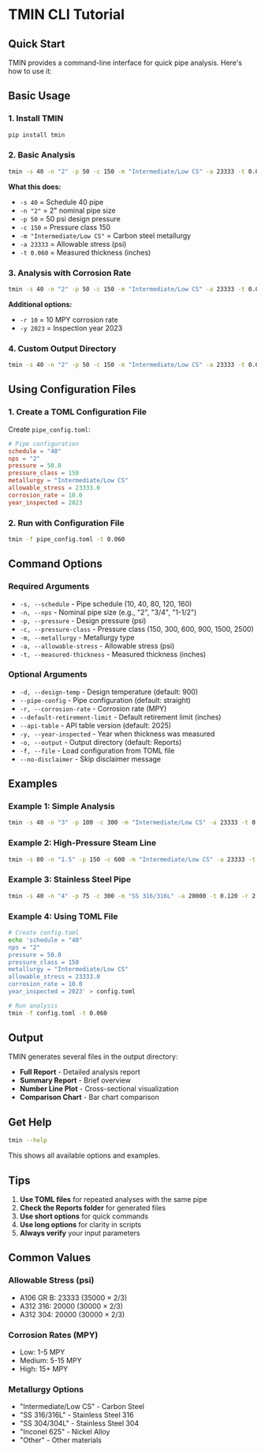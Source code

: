 # TMIN CLI Tutorial

## Quick Start

TMIN provides a command-line interface for quick pipe analysis. Here's how to use it:

## Basic Usage

### 1. Install TMIN
```bash
pip install tmin
```

### 2. Basic Analysis
```bash
tmin -s 40 -n "2" -p 50 -c 150 -m "Intermediate/Low CS" -a 23333 -t 0.060
```

**What this does:**
- `-s 40` = Schedule 40 pipe
- `-n "2"` = 2" nominal pipe size
- `-p 50` = 50 psi design pressure
- `-c 150` = Pressure class 150
- `-m "Intermediate/Low CS"` = Carbon steel metallurgy
- `-a 23333` = Allowable stress (psi)
- `-t 0.060` = Measured thickness (inches)

### 3. Analysis with Corrosion Rate
```bash
tmin -s 40 -n "2" -p 50 -c 150 -m "Intermediate/Low CS" -a 23333 -t 0.060 -r 10 -y 2023
```

**Additional options:**
- `-r 10` = 10 MPY corrosion rate
- `-y 2023` = Inspection year 2023

### 4. Custom Output Directory
```bash
tmin -s 40 -n "2" -p 50 -c 150 -m "Intermediate/Low CS" -a 23333 -t 0.060 -o ./my_reports
```

## Using Configuration Files

### 1. Create a TOML Configuration File
Create `pipe_config.toml`:
```toml
# Pipe configuration
schedule = "40"
nps = "2"
pressure = 50.0
pressure_class = 150
metallurgy = "Intermediate/Low CS"
allowable_stress = 23333.0
corrosion_rate = 10.0
year_inspected = 2023
```

### 2. Run with Configuration File
```bash
tmin -f pipe_config.toml -t 0.060
```

## Command Options

### Required Arguments
- `-s, --schedule` - Pipe schedule (10, 40, 80, 120, 160)
- `-n, --nps` - Nominal pipe size (e.g., "2", "3/4", "1-1/2")
- `-p, --pressure` - Design pressure (psi)
- `-c, --pressure-class` - Pressure class (150, 300, 600, 900, 1500, 2500)
- `-m, --metallurgy` - Metallurgy type
- `-a, --allowable-stress` - Allowable stress (psi)
- `-t, --measured-thickness` - Measured thickness (inches)

### Optional Arguments
- `-d, --design-temp` - Design temperature (default: 900)
- `--pipe-config` - Pipe configuration (default: straight)
- `-r, --corrosion-rate` - Corrosion rate (MPY)
- `--default-retirement-limit` - Default retirement limit (inches)
- `--api-table` - API table version (default: 2025)
- `-y, --year-inspected` - Year when thickness was measured
- `-o, --output` - Output directory (default: Reports)
- `-f, --file` - Load configuration from TOML file
- `--no-disclaimer` - Skip disclaimer message

## Examples

### Example 1: Simple Analysis
```bash
tmin -s 40 -n "3" -p 100 -c 300 -m "Intermediate/Low CS" -a 23333 -t 0.080
```

### Example 2: High-Pressure Steam Line
```bash
tmin -s 80 -n "1.5" -p 150 -c 600 -m "Intermediate/Low CS" -a 23333 -t 0.095 -r 5 -y 2022
```

### Example 3: Stainless Steel Pipe
```bash
tmin -s 40 -n "4" -p 75 -c 300 -m "SS 316/316L" -a 20000 -t 0.120 -r 2 -y 2023
```

### Example 4: Using TOML File
```bash
# Create config.toml
echo 'schedule = "40"
nps = "2"
pressure = 50.0
pressure_class = 150
metallurgy = "Intermediate/Low CS"
allowable_stress = 23333.0
corrosion_rate = 10.0
year_inspected = 2023' > config.toml

# Run analysis
tmin -f config.toml -t 0.060
```

## Output

TMIN generates several files in the output directory:
- **Full Report** - Detailed analysis report
- **Summary Report** - Brief overview
- **Number Line Plot** - Cross-sectional visualization
- **Comparison Chart** - Bar chart comparison

## Get Help

```bash
tmin --help
```

This shows all available options and examples.

## Tips

1. **Use TOML files** for repeated analyses with the same pipe
2. **Check the Reports folder** for generated files
3. **Use short options** for quick commands
4. **Use long options** for clarity in scripts
5. **Always verify** your input parameters

## Common Values

### Allowable Stress (psi)
- A106 GR B: 23333 (35000 × 2/3)
- A312 316: 20000 (30000 × 2/3)
- A312 304: 20000 (30000 × 2/3)

### Corrosion Rates (MPY)
- Low: 1-5 MPY
- Medium: 5-15 MPY
- High: 15+ MPY

### Metallurgy Options
- "Intermediate/Low CS" - Carbon Steel
- "SS 316/316L" - Stainless Steel 316
- "SS 304/304L" - Stainless Steel 304
- "Inconel 625" - Nickel Alloy
- "Other" - Other materials 